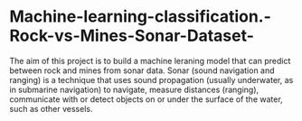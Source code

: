 # Machine-learning-classification.-Rock-vs-Mines-Sonar-Dataset-
The aim of this project is to build a machine leraning model that can predict between rock and mines from sonar data.
Sonar (sound navigation and ranging) is a technique that uses sound propagation (usually underwater, as in submarine navigation) to navigate, 
measure distances (ranging), communicate with or detect objects on or under the surface of the water, such as other vessels.
